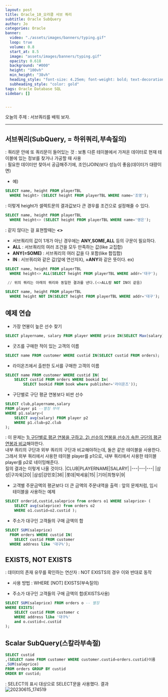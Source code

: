 ```yaml
---
layout: post
title: Oracle_10_오라클 서브 쿼리
subtitle: Oracle SubQuery
author: Jo
categories: Oracle
banner:
  video: "./assets/images/banners/typing.gif"
  loop: true
  volume: 0.8
  start_at: 8.5
  image: "assets/images/banners/typing.gif"
  opacity: 0.618
  background: "#000"
  height: "100vh"
  min_height: "38vh"
  heading_style: "font-size: 4.25em; font-weight: bold; text-decoration: underline"
  subheading_style: "color: gold"
tags: Oracle Database SQL
sidebar: []


---
```


오늘의 주제 :  서브쿼리를 배워 보자. <br>
 * * *
 
 
## 서브쿼리(SubQuery, = 하위쿼리,부속질의)
: 쿼리문 안에 또 쿼리문이 들어있는 것
: 보통 다른 테이블에서 가져온 데이터로 현재 테이블에 있는 정보를 찾거나 가공할 때 사용<br>
: 필요한 데이터만 찾아서 공급해주기에, 조인(JOIN)보다 성능이 좋음(데이터가 대량이면)<br>

- 예)
```sql
SELECT name, height FROM playerTBL 
  WHERE height> (SELECT height FROM playerTBL WHERE name='조영');
```
: 이렇게 height가 셀렉트문의 결과값보다 큰 경우를 조건으로 설정해줄 수 있다. 

```sql
SELECT name, height FROM playerTBL
  WHERE height<> (SELECT height FROM playerTBL WHERE name='영은');
```
: 같지 않다는 걸 표현할때는 <b><></b><br>
- 서브쿼리의 값이 1개가 아닌 경우에는 <b>ANY,SOME,ALL</b> 등의 구문이 필요하다.<br>
- <b>ALL</b> : 서브쿼리의 여러 조건을 모두 만족하는 값(like 교집합)
- <b>ANY(=SOME)</b> : 서브쿼리의 여러 값을 다 포함(like 합집합)
- <b>IN</b> : 서브쿼리와 같은 값(앞에 연산자X), <b>=ANY</b>와 같은 뜻이다. 
ex)
```sql
SELECT name, height FROM playerTBL
  WHERE height<> ALL(SELECT height FROM playerTBL WHERE addr='대구');
  
 // 위의 쿼리는 아래의 쿼리와 동일한 결과를 낸다.(<>ALL랑 NOT IN이 같음)

SELECT name, height FROM playerTBL
  WHERE height NOT IN(SELECT height FROM playerTBL WHERE addr='대구');
```

## 예제 연습
- 가장 연봉이 높은 선수 찾기
```sql
SELECT playername, salary FROM player WHERE price IN(SELECT Max(salary) FROM book);
```
- 굿즈를 구매한 적이 있는 고객의 이름
```sql
SELECT name FROM customer WHERE custid IN(SELECT custid FROM orders);
```
- 라이온즈에서 출판한 도서를 구매한 고객의 이름
```sql
SELECT name FROM customer WHERE custid IN(
    SELECT custid FROM orders WHERE bookid In(
        SELECT bookid FROM book where publisher='라이온즈'));
```
- 구단별로 구단 평균 연봉보다 비싼 선수
```sql
SELECT club,playername,salary
FROM player p1 --별칭 부여
WHERE p1.salary>(
    SELECT avg(salary) FROM player p2
    WHERE p1.club=p2.club
);
```
 : 이 문제는 <u>1) 구단별로 평균 연봉을 구하고, 2) 선수의 연봉을 선수가 속한 구단의 평균 연봉과 비교</u>해야한다.<br>
 내부 쿼리의 구단과 외부 쿼리의 구단과 비교해야하는데, 둘은 같은 테이블을 사용한다.<br>
 그래서 외부 쿼리에서 사용한 테이블 player를 p1으로, 내부 쿼리에서 사용한 테이블 player를 p2로 네이밍해준다.<br>
질의 결과는 이렇게 나올 것이다.
|CLUB|PLAYERNAME|SALARY|
|---|---|---|
|삼성|구자욱|20|
|삼성|강민호|36| 
|롯데|박세웅|15|
|기아|최형우|9|
 <br>

- 고객별 주문금액의 평균보다 더 큰 금액의 주문내역을 출력
: 앞의 문제처럼, 임시 테이블을 사용하는 예제
```sql
SELECT orderid,custid,saleprice from orders o1 WHERE saleprice> (
    SELECT avg(saleprice) from orders o2 
    WHERE o1.custid=o2.custid ); 
```
- 주소가 대구인 고객들의 구매 금액의 합
```sql
SELECT SUM(saleprice) 
  FROM orders WHERE custid IN(
    SELECT custid FROM customer
  WHERE address like '대구%'); 
```
 
## EXISTS, NOT EXISTS
: 데이터의 존재 유무를 확인하는 연산자
: NOT EXISTS의 경우 이와 반대로 동작
- 사용 방법 : WHERE [NOT] EXISTS(부속질의)

- 주소가 대구인 고객들의 구매 금액의 합(EXISTS사용)
``` sql
SELECT SUM(saleprice) FROM orders o -- 별칭
WHERE EXISTS(
    SELECT custid FROM customer c 
    WHERE address like '대구%'
    and o.custid=c.custid
); 
```
## Scalar SubQuery(스칼라부속절)

```sql
SELECT custid
,(SELECT name FROM customer WHERE customer.custid=orders.custid)이름
,SUM(saleprice) 
FROM orders GROUP BY custid
ORDER BY custid;
```
: SELECT의 표시 대상으로 SELECT문을 사용했다.
결과<br>
![20230615_174519](https://github.com/CheeseYoung/cheeseyoung.github.io/assets/132384527/d0d0ae27-a9c6-4e05-a30d-e0fb8cbb8351)<br>






